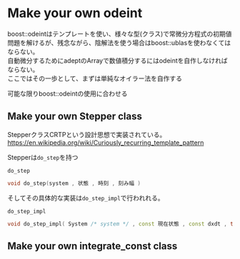 # Make your own odeint

boost::odeintはテンプレートを使い、様々な型(クラス)で常微分方程式の初期値問題を解けるが、残念ながら、陰解法を使う場合はboost::ublasを使わなくてはならない。  
自動微分するためにadeptのArrayで数値積分するにはodeintを自作しなければならない。  
ここではその一歩として、まずは単純なオイラー法を自作する  

可能な限りboost::odeintの使用に合わせる

## Make your own Stepper class

StepperクラスCRTPという設計思想で実装されている。  
https://en.wikipedia.org/wiki/Curiously_recurring_template_pattern


Stepperは`do_step`を持つ

`do_step`
```c++
void do_step(system , 状態 , 時刻 , 刻み幅 )
```

そしてその具体的な実装は`do_step_impl`で行われれる。

`do_step_impl`
```c++
void do_step_impl( System /* system */ , const 現在状態 , const dxdt , time_type /* t */ , 次回状態 , 刻み幅 )
```

## Make your own integrate_const class